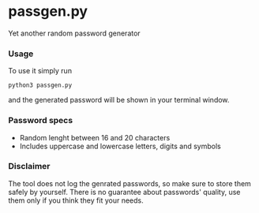 # passgen.py
Yet another random password generator
### Usage
To use it simply run
```
python3 passgen.py
```
and the generated password will be shown in your terminal window.

### Password specs
- Random lenght between 16 and 20 characters
- Includes uppercase and lowercase letters, digits and symbols
### Disclaimer
The tool does not log the genrated passwords, so make sure to store them safely by yourself.
There is no guarantee about passwords' quality, use them only if you think they fit your needs. 
